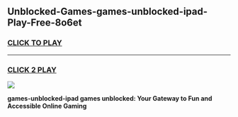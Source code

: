 
## Unblocked-Games-games-unblocked-ipad-Play-Free-8o6et
<h3>
<a href="https://premium76.site?title=games-unblocked-ipad&ref=21A">CLICK TO PLAY</a></h3>
<hr>

<h3>
<a href="https://premium76.site?title=games-unblocked-ipad&ref=21A">CLICK 2 PLAY</a>
  
</h3>

<a href="https://premium76.site?title=games-unblocked-ipad&ref=21A"><img src="https://clearcache.store/games.png"></a>


**games-unblocked-ipad games unblocked: Your Gateway to Fun and Accessible Online Gaming**
